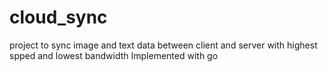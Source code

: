 # cloud_sync
project to sync image and text data between client and server with highest spped and lowest bandwidth
Implemented with go
